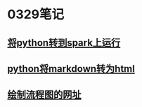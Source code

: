 # 0329笔记

## [将python转到spark上运行](https://www.zhihu.com/question/39685659?sort=created)

## [python将markdown转为html](http://www.cnblogs.com/rond/p/5897625.html)

## [绘制流程图的网址](https://www.processon.com/diagrams/new?category=flow#temp-system)
